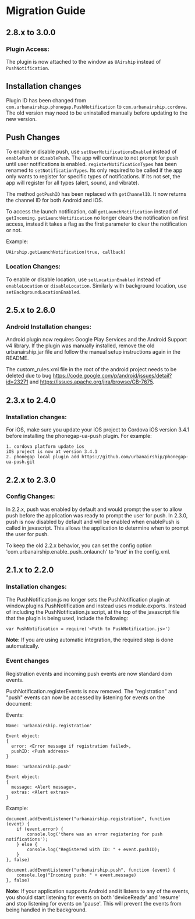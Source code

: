 # Migration Guide

## 2.8.x to 3.0.0

### Plugin Access:

The plugin is now attached to the window as `UAirship` instead of `PushNotification`.

## Installation changes

Plugin ID has been changed from `com.urbanairship.phonegap.PushNotification` to `com.urbanairship.cordova`. The old version
may need to be uninstalled manually before updating to the new version.

## Push Changes

To enable or disable push, use `setUserNotificationsEnabled` instead of `enablePush` or `disablePush`. The app will
continue to not prompt for push until user notifications is enabled. `registerNotificationTypes` has been renamed to
`setNotificationTypes`. Its only required to be called if the app only wants to register for specific types of notifications.
If its not set, the app will register for all types (alert, sound, and vibrate).

The method `getPushID` has been replaced with `getChannelID`. It now returns the channel ID for both Android and iOS.

To access the launch notification, call `getLaunchNotification` instead of `getIncoming`. `getLaunchNotification` no longer
clears the notification on first access, instead it takes a flag as the first parameter to clear the notification or not.

Example:

	UAirship.getLaunchNotification(true, callback)

### Location Changes:

To enable or disable location, use `setLocationEnabled` instead of `enableLocation` or `disableLocation`. Similarly with
background location, use `setBackgroundLocationEnabled`.


## 2.5.x to 2.6.0

### Android Installation changes:

Android plugin now requires Google Play Services and the Android Support v4 library. If the plugin was manually installed,
remove the old urbanairship.jar file and follow the manual setup instructions again in the README.

The custom_rules.xml file in the root of the android project needs to be deleted due to bug https://code.google.com/p/android/issues/detail?id=23271 and https://issues.apache.org/jira/browse/CB-7675.

## 2.3.x to 2.4.0

### Installation changes:

For iOS, make sure you update your iOS project to Cordova iOS version 3.4.1 before installing the phonegap-ua-push plugin.
For example:
```
1. cordova platform update ios
iOS project is now at version 3.4.1
2. phonegap local plugin add https://github.com/urbanairship/phonegap-ua-push.git
```

## 2.2.x to 2.3.0

### Config Changes:

In 2.2.x, push was enabled by default and would prompt the user to allow push before the application
was ready to prompt the user for push.  In 2.3.0, push is now disabled by default and will be enabled
when enablePush is called in javascript.  This allows the application to determine when to
prompt the user for push.

To keep the old 2.2.x behavior, you can set the config option 'com.urbanairship.enable_push_onlaunch'
to 'true' in the config.xml.


## 2.1.x to 2.2.0

### Installation changes:

The PushNotification.js no longer sets the PushNotification plugin at window.plugins.PushNotification 
and instead uses module.exports.  Instead of including the PushNotification.js script, at the top of the 
javascript file that the plugin is being used, include the following:

	var PushNotification = require('<Path to PushNotification.js>')

**Note:** If you are using automatic integration, the required step is done automatically.


### Event changes

Registration events and incoming push events are now standard dom events.

PushNotification.registerEvents is now removed.  The "registration" and "push" events
can now be accessed by listening for events on the document:

Events:

  	Name: 'urbanairship.registration'

	Event object: 
	{
	  error: <Error message if registration failed>,
	  pushID: <Push address>
	}
	
	Name: 'urbanairship.push'
	
	Event object: 
	{
	  message: <Alert message>,
	  extras: <Alert extras>
	}

Example:

	document.addEventListener("urbanairship.registration", function (event) {
		if (event.error) {
			console.log('there was an error registering for push notifications');
		} else {
			console.log("Registered with ID: " + event.pushID);
		} 
	}, false)
	
	document.addEventListener("urbanairship.push", function (event) {
		console.log("Incoming push: " + event.message)
	}, false)


**Note:** If your application supports Android and it listens to any of the events, you should start 
listening for events on both 'deviceReady' and 'resume' and stop listening for events on 'pause'. 
This will prevent the events from being handled in the background.


